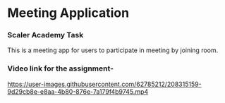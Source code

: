 # Meeting Application
### Scaler Academy Task

This is a meeting app for users to participate in meeting by joining room. 
### Video link for the assignment-
https://user-images.githubusercontent.com/62785212/208315159-9d29cb8e-e8aa-4b80-876e-7a179f4b9745.mp4

